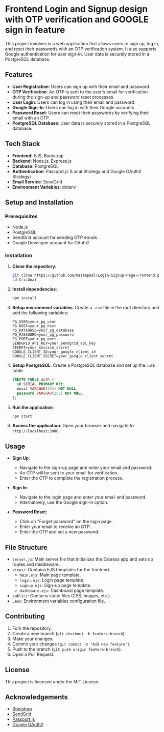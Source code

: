 
# Frontend Login and Signup design with OTP verification and GOOGLE sign in feature

This project involves is a web application that allows users to sign up, log in, and reset their passwords with an OTP verification system. It also supports Google authentication for user sign-in. User data is securely stored in a PostgreSQL database.

## Features

- **User Registration**: Users can sign up with their email and password.
- **OTP Verification**: An OTP is sent to the user's email for verification during the sign-up and password reset processes.
- **User Login**: Users can log in using their email and password.
- **Google Sign-In**: Users can log in with their Google accounts.
- **Password Reset**: Users can reset their passwords by verifying their email with an OTP.
- **PostgreSQL Database**: User data is securely stored in a PostgreSQL database.

## Tech Stack

- **Frontend**: EJS, Bootstrap
- **Backend**: Node.js, Express.js
- **Database**: PostgreSQL
- **Authentication**: Passport.js (Local Strategy and Google OAuth2 Strategy)
- **Email Service**: SendGrid
- **Environment Variables**: dotenv

## Setup and Installation

### Prerequisites

- Node.js
- PostgreSQL
- SendGrid account for sending OTP emails
- Google Developer account for OAuth2

### Installation

1. **Clone the repository**:
   ```bash
   git clone https://github.com/hasanpeal/Login-Signup-Page-Frontend.git
   cd CricGoal
   ```

2. **Install dependencies**:
   ```bash
   npm install
   ```

3. **Setup environment variables**:
   Create a `.env` file in the root directory and add the following variables:
   ```
   PG_USER=your_pg_user
   PG_HOST=your_pg_host
   PG_DATABASE=your_pg_database
   PG_PASSWORD=your_pg_password
   PG_PORT=your_pg_port
   SENDGRID_API_KEY=your_sendgrid_api_key
   SECRET=your_session_secret
   GOOGLE_CLIENT_ID=your_google_client_id
   GOOGLE_CLIENT_SECRET=your_google_client_secret
   ```

4. **Setup PostgreSQL**:
   Create a PostgreSQL database and set up the `auth` table:
   ```sql
   CREATE TABLE auth (
     id SERIAL PRIMARY KEY,
     email VARCHAR(255) NOT NULL,
     password VARCHAR(255) NOT NULL
   );
   ```

5. **Run the application**:
   ```bash
   npm start
   ```

6. **Access the application**:
   Open your browser and navigate to `http://localhost:3000`.

## Usage

- **Sign Up**:
  - Navigate to the sign-up page and enter your email and password.
  - An OTP will be sent to your email for verification.
  - Enter the OTP to complete the registration process.

- **Sign In**:
  - Navigate to the login page and enter your email and password.
  - Alternatively, use the Google sign-in option.

- **Password Reset**:
  - Click on "Forget password" on the login page.
  - Enter your email to receive an OTP.
  - Enter the OTP and set a new password.

## File Structure

- `server.js`: Main server file that initializes the Express app and sets up routes and middleware.
- `views/`: Contains EJS templates for the frontend.
  - `main.ejs`: Main page template.
  - `login.ejs`: Login page template.
  - `signup.ejs`: Sign-up page template.
  - `dashboard.ejs`: Dashboard page template.
- `public/`: Contains static files (CSS, images, etc.).
- `.env`: Environment variables configuration file.

## Contributing

1. Fork the repository.
2. Create a new branch (`git checkout -b feature-branch`).
3. Make your changes.
4. Commit your changes (`git commit -m 'Add new feature'`).
5. Push to the branch (`git push origin feature-branch`).
6. Open a Pull Request.

## License

This project is licensed under the MIT License.

## Acknowledgements

- [Bootstrap](https://getbootstrap.com/)
- [SendGrid](https://sendgrid.com/)
- [Passport.js](http://www.passportjs.org/)
- [Google OAuth2](https://developers.google.com/identity/protocols/oauth2)


